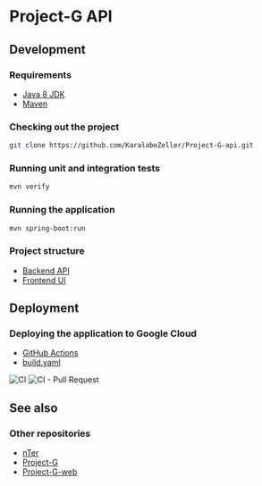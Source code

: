 # Project-G API


## Development

### Requirements
* [Java 8 JDK](https://adoptopenjdk.net/)
* [Maven](https://maven.apache.org/)

### Checking out the project
```bash
git clone https://github.com/KaralabeZeller/Project-G-api.git
```

### Running unit and integration tests
```bash
mvn verify
```

### Running the application
```bash
mvn spring-boot:run
```

### Project structure

* [Backend API](https://github.com/KaralabeZeller/Project-G-api/tree/master/src/main/java/com/nter/projectg)
* [Frontend UI](https://github.com/KaralabeZeller/Project-G-api/tree/master/src/main/resources/static)


## Deployment

### Deploying the application to Google Cloud
* [GitHub Actions](https://github.com/KaralabeZeller/Project-G-api/actions)
* [build.yaml](https://github.com/KaralabeZeller/Project-G-api/blob/master/.github/workflows/build.yaml)

![CI](https://github.com/KaralabeZeller/Project-G-api/workflows/CI/badge.svg)
![CI - Pull Request](https://github.com/KaralabeZeller/Project-G-api/workflows/CI%20-%20Pull%20Request/badge.svg)

## See also

### Other repositories
* [nTer](https://github.com/KaralabeZeller/nter)  
* [Project-G](https://github.com/KaralabeZeller/Project-G)  
* [Project-G-web](https://github.com/KaralabeZeller/Project-G-web)
